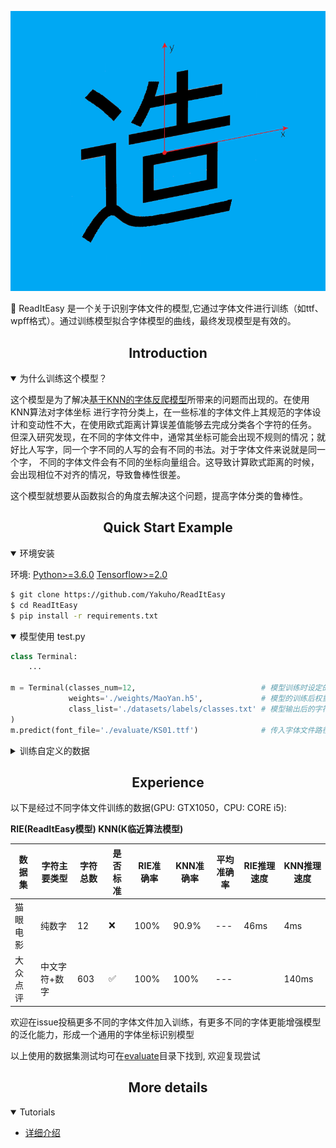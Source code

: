 ![resume](https://github.com/Yakuho/ReadItEasy/blob/master/docs/resume.png)

<p>
🚀 ReadItEasy 是一个关于识别字体文件的模型,它通过字体文件进行训练（如ttf、wpff格式）。通过训练模型拟合字体模型的曲线，最终发现模型是有效的。
</p>

## <div align="center">Introduction</div>

<details open>
<summary>为什么训练这个模型？</summary>

这个模型是为了解决[基于KNN的字体反爬模型](https://github.com/Yakuho/DealFontCrawler)所带来的问题而出现的。在使用KNN算法对字体坐标
进行字符分类上，在一些标准的字体文件上其规范的字体设计和变动性不大，在使用欧式距离计算误差值能够去完成分类各个字符的任务。
但深入研究发现，在不同的字体文件中，通常其坐标可能会出现不规则的情况；就好比人写字，同一个字不同的人写的会有不同的书法。对于字体文件来说就是同一个字，
不同的字体文件会有不同的坐标向量组合。这导致计算欧式距离的时候，会出现相位不对齐的情况，导致鲁棒性很差。

这个模型就想要从函数拟合的角度去解决这个问题，提高字体分类的鲁棒性。

</details>

## <div align="center">Quick Start Example</div>

<details open>
<summary>环境安装</summary>

环境: [Python>=3.6.0](https://www.python.org/) [Tensorflow>=2.0](https://tensorflow.google.cn/)
```bash
$ git clone https://github.com/Yakuho/ReadItEasy
$ cd ReadItEasy
$ pip install -r requirements.txt
```

</details>

<details open>
<summary>模型使用 test.py</summary>

```python
class Terminal:
    ...

m = Terminal(classes_num=12,                            # 模型训练时设定的分类数
             weights='./weights/MaoYan.h5',             # 模型的训练后权重路径
             class_list='./datasets/labels/classes.txt' # 模型输出后的字符转换清单路径
)
m.predict(font_file='./evaluate/KS01.ttf')              # 传入字体文件路径进行预测
```

</details>

<details>
<summary>训练自定义的数据</summary>

<details>
<summary>1. 数据准备</summary>

- 准备字体文件如ttf/woff等数几十个；按照分类的数目类，数目依次增加

</details>

<details>
<summary>2. 工具使用</summary>

- 使用[tools/exportxml.py](https://github.com/Yakuho/ReadItEasy/blob/master/tools/exportxml.py)对字体文件进行格式转换，导出为XML格式
- 使用[tools/exportmap.py](https://github.com/Yakuho/ReadItEasy/blob/master/tools/exportmap.py)对字体文件进行编码
- 使用[tools/exportlabel.py](https://github.com/Yakuho/ReadItEasy/blob/master/tools/exportlabel.py)将字体文件转化为数据集，导出为npz格式

</details>

<details>
<summary>3. 数据集分割</summary>

- 将上面导出的npz文件的目录下，把classes.txt妥善保存并移除目录
- 使用[tools/splitdataset.py](https://github.com/Yakuho/ReadItEasy/blob/master/tools/splitdataset.py)对数据集进行分割

</details>

<details>
<summary>4. 配置文件</summary>

<details open>
<summary>必填项</summary>

- datasets -> class_list: 分类标签清单的路径
- datasets -> class_num: 模型的分类数目
- datasets -> train -> path: 训练集目录
- datasets -> valid -> path: 验证集目录
- datasets -> train -> steps: 训练集总共有多少个字 一般是文件数(N) * 每个文件里的字体数(M)
- datasets -> valid -> steps: 验证集总共有多少个字 一般是文件数(N) * 每个文件里的字体数(M)
- datasets -> valid -> epochs: 训练的轮次

</details>

<details>
<summary>选填项</summary>

- model -> restore: 是否继续恢复训练
- model -> checkpoint: 恢复训练的checkpoint文件路径
- model -> pre-training: 是否使用预训练权重
- model -> weights: 预训练权重的路径
- save -> model_name: 最后保存模型的名字
- save -> root_path: 保存模型的路径名
- save -> ckpt_freq: 检查点保存的频率(epoch为基准)

</details>

</details>

<details>
<summary>5. 训练</summary>

```shell script
python train.py
```

```shell script
...
{'unicode': 'uniE20A', 'char': '4', 'confidences': 0.99496007}
{'unicode': 'uniE2A0', 'char': '7', 'confidences': 0.98925006}
{'unicode': 'uniE3E1', 'char': '2', 'confidences': 0.9963917}
{'unicode': 'uniEC2F', 'char': '6', 'confidences': 0.989242}
{'unicode': 'uniECA9', 'char': '0', 'confidences': 0.99617445}
{'unicode': 'uniEDB6', 'char': '3', 'confidences': 0.74377424}
{'unicode': 'uniF11E', 'char': '8', 'confidences': 0.9967367}
{'unicode': 'uniF439', 'char': '9', 'confidences': 0.99818087}
{'unicode': 'uniF4E1', 'char': '1', 'confidences': 0.9952153}
{'unicode': 'uniF636', 'char': '5', 'confidences': 0.9941585}
{'unicode': 'x', 'char': '.', 'confidences': 0.9882712}
Inference finished cost 50.727ms
```

</details>
    
**最后要注意的是，模型训练产生的classes.txt是与模型是配套的，它指定了模型的输出字符的位置！！！**

</details>

## <div align="center">Experience</div>

以下是经过不同字体文件训练的数据(GPU: GTX1050，CPU: CORE i5): 

**RIE(ReadItEasy模型) KNN(K临近算法模型)**

|数据集     |字符主要类型  |字符总数 |是否标准   |RIE准确率  |KNN准确率     |平均准确率  |RIE推理速度   |KNN推理速度  
|---        |---           |---     |---        |---        |---           |---         |---          |---   
|猫眼电影   |纯数字        |12       |❌        |100%       |90.9%         |---         |46ms         |4ms   
|大众点评   |中文字符+数字 |603      |✅        |100%       |100%          |---         |             |140ms    


欢迎在issue投稿更多不同的字体文件加入训练，有更多不同的字体更能增强模型的泛化能力，形成一个通用的字体坐标识别模型

以上使用的数据集测试均可在[evaluate](https://github.com/Yakuho/ReadItEasy/tree/master/evaluate)目录下找到, 欢迎复现尝试

## <div align="center">More details</div>

<details open>
<summary>Tutorials</summary>

- [详细介绍](https://github.com/Yakuho/ReadItEasy/tree/master/docs/README.MD)

</details>
